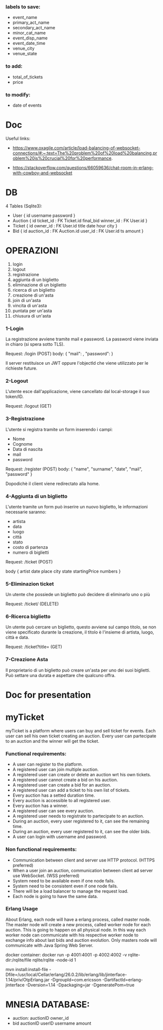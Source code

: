 ### labels to save:
- event_name
- primary_act_name
- secondary_act_name
- minor_cat_name
- event_disp_name
- event_date_time
- venue_city
- venue_state

### to add:
- total_of_tickets
- price

### to modify:
- date of events

# Doc
Useful links:
- https://www.oxagile.com/article/load-balancing-of-websocket-connections/#:~:text=The%20problem%20of%20load%20balancing,problem%20is%20crucial%20for%20performance.

- https://stackoverflow.com/questions/66059636/chat-room-in-erlang-with-cowboy-and-websocket

# DB
4 Tables (Sqlite3):
- User {
    id
    username
    password
}
- Auction {
    id
    ticket_id : FK Ticket.id
    final_bid
    winner_id : FK User.id
}
- Ticket {
    id
    owner_id : FK User.id
    title
    date
    hour
    city
}
- Bid {
    id
    auction_id : FK Auction.id
    user_id : FK User.id
    ts
    amount
}


# OPERAZIONI
1. login
2. logout
3. registrazione
4. aggiunta di un biglietto
5. eliminazione di un biglietto
6. ricerca di un biglietto
7. creazione di un'asta
8. join di un'asta
9. vincita di un'asta
10. puntata per un'asta
11. chiusura di un'asta

### 1-Login
La registrazione avviene tramite mail e password. La password viene inviata in chiaro (si spera sotto TLS).

Request: /login (POST)
body: 
{
    "mail": ,
    "password": 
}

Il server restituisce un JWT oppure l'objectId che viene utilizzato per le richieste future.

### 2-Logout
L'utente esce dall'applicazione, viene cancellato dal local-storage il suo token/ID.

Request: /logout (GET)

### 3-Registrazione
L'utente si registra tramite un form inserendo i campi:

- Nome
- Cognome
- Data di nascita
- mail
- password

Request: /register (POST)
body:
{
    "name",
    "surname",
    "date",
    "mail",
    "password"
}

Dopodichè il client viene redirectato alla home.

### 4-Aggiunta di un biglietto
L'utente tramite un form può inserire un nuovo biglietto, le informazioni necessarie saranno:

- artista
- data
- luogo
- città
- stato
- costo di partenza
- numero di biglietti

Request: /ticket (POST)

body
{
    artist
    date
    place
    city
    state
    startingPrice
    numbers
}

### 5-Eliminazion ticket
Un utente che possiede un biglietto può decidere di eliminarlo uno o più

Request: /ticket/<ticketID> (DELETE)

### 6-Ricerca biglietto
Un utente può cercare un biglietto, questo avviene sul campo titolo, se non viene specificato durante la creazione, il titolo è l'insieme di artista, luogo, città e data.

Request: /ticket?title= (GET)

### 7-Creazione Asta
Il proprietario di un biglietto può creare un'asta per uno dei suoi biglietti. Può settare una durata e aspettare che qualcuno offra. 


# Doc for presentation

# myTicket
myTicket is a platform where users can buy and sell ticket for events. Each user can sell his own ticket creating an auction. Every user can partecipate to an auction and the winner will get the ticket.

### Functional requirements:
- A user can register to the platform.
- A registered user can join multiple auction.
- A registered user can create or delete an auction wrt his own tickets.
- A registered user cannot create a bid on his auction.
- A registered user can create a bid for an auction.
- A registered user can add a ticket to his own list of tickets.
- Every auction has a setted duration time.
- Every auction is accessible to all registered user.
- Every auction has a winner.
- A registered user can see every auction.
- A registered user needs to registrate to partecipate to an auction.
- During an auction, every user registered to it, can see the remaining time.
- During an auction, every user registered to it, can see the older bids.
- A user can login with username and password.

### Non functional requirements:
- Communication between client and server use HTTP protocol. (HTTPS preferred)
- When a user join an auction, communication between client ad server use WebSocket. (WSS preferred)
- System need to be available even if one node fails.
- System need to be consistent even if one node fails.
- There will be a load balancer to manage the request load.
- Each node is going to have the same data.

### Erlang Usage
About Erlang, each node will have a erlang process, called master node. The master node will create a new process, called worker node for each auction. This is going to happen on all physical node. In this way each worker node can communicate with his respective worker node to exchange info about last bids and auction evolution. Only masters node will communicate with Java Spring Web Server.


docker container:
docker run  -p 4001:4001 -p 4002:4002 -v rqlite-dir:/rqlite/file rqlite/rqlite -node-id 1

mvn install:install-file -Dfile=/usr/local/Cellar/erlang/26.0.2/lib/erlang/lib/jinterface-1.14/priv/OtpErlang.jar -DgroupId=com.ericsson -DartifactId=erlang-jinterface -Dversion=1.14 -Dpackaging=jar -DgeneratePom=true

# MNESIA DATABASE:
- auction:
    auctionID
    owner_id
- bid
    auctionID
    userID
    username
    amount
